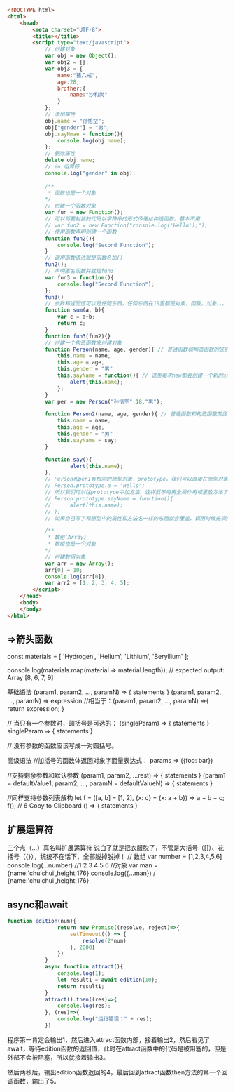 ```html
<!DOCTYPE html>
<html>
    <head>
        <meta charset="UTF-8">
        <title></title>
        <script type="text/javascript">
            // 创建对象
            var obj = new Object();
            var obj2 = {};
            var obj3 = {
                name:"猪八戒", 
                age:28,
                brother:{
                    name:"沙和尚"
                } 
            };
            // 添加属性
            obj.name = "孙悟空";
            obj["gender"] = "男";
            obj.sayNmae = function(){
                console.log(obj.name);
            };
            // 删除属性
            delete obj.name;
            // in 运算符
            console.log("gender" in obj);
            
            /**
             * 函数也是一个对象
            */
            // 创建一个函数对象
            var fun = new Function();
            // 可以将要封装的代码以字符串的形式传递给构造函数，基本不用
            // var fun2 = new Function("console.log('Hello');");
            // 使用函数声明创建一个函数
            function fun2(){
                console.log("Second Function");
            }
            // 调用函数语法就是函数名加()
            fun2();
            // 声明匿名函数并赋给fun3
            var fun3 = function(){
                console.log("Second Function");
            };
            fun3()
            // 参数和返回值可以是任何东西，任何东西在JS里都是对象，函数，对象。。。
            function sum(a, b){
                var c = a+b;
                return c;
            }
            function fun3(fun2){}
            // 创建一个构造函数来创建对象
            function Person(name, age, gender){ // 普通函数和构造函数的区别就是用不用new调用
                this.name = name, 
                this.age = age,
                this.gender = "男"
                this.sayName = function(){ // 这里每次new都会创建一个新的sayName方法，这是个问题，解决方法如下
                    alert(this.name);
                };
            }
            var per = new Person("孙悟空",18,"男");

            function Person2(name, age, gender){ // 普通函数和构造函数的区别就是用不用new调用
                this.name = name, 
                this.age = age,
                this.gender = "男"
                this.sayName = say;
            }

            function say(){
                    alert(this.name);
            };
            // Person和per1有相同的原型对象，prototype，我们可以直接在原型对象上加入属性，所有对象都能访问到原型上的属性和方法。
            // Person.prototype.a = "Hello"; 
            // 所以我们可以往prototype中加方法，这样就不用再全局作用域里放方法了，安全
            // Person.prototype.sayName = function(){
            //      alert(this.name);
            // };
            // 如果自己写了和原型中的属性和方法名一样的东西就会覆盖，调用时候先调用自身的，如果没有会去原型中找

            /**
             * 数组(Array)
             * 数组也是一个对象
            */
            // 创建数组对象
            var arr = new Array();
            arr[0] = 10;
            console.log(arr[0]);
            var arr2 = [1, 2, 3, 4, 5];
        </script>
    </head>
    <body>
    </body>
</html>
```
## =>箭头函数
const materials = [
  'Hydrogen',
  'Helium',
  'Lithium',
  'Beryllium'
];

console.log(materials.map(material => material.length));
// expected output: Array [8, 6, 7, 9]

基础语法
(param1, param2, …, paramN) => { statements }
(param1, param2, …, paramN) => expression
//相当于：(param1, param2, …, paramN) =>{ return expression; }

// 当只有一个参数时，圆括号是可选的：
(singleParam) => { statements }
singleParam => { statements }

// 没有参数的函数应该写成一对圆括号。

高级语法
//加括号的函数体返回对象字面量表达式：
params => ({foo: bar})

//支持剩余参数和默认参数
(param1, param2, ...rest) => { statements }
(param1 = defaultValue1, param2, …, paramN = defaultValueN) => {
statements }

//同样支持参数列表解构
let f = ([a, b] = [1, 2], {x: c} = {x: a + b}) => a + b + c;
f();  // 6
Copy to Clipboard
() => { statements }

## 扩展运算符
三个点（...）真名叫扩展运算符
说白了就是把衣服脱了，不管是大括号（[]）、花括号（{}），统统不在话下，全部脱掉脱掉！
// 数组
var number = [1,2,3,4,5,6]
console.log(...number) //1 2 3 4 5 6
//对象
var man = {name:'chuichui',height:176}
console.log({...man}) / {name:'chuichui',height:176}

## async和await
```javascript
function edition(num){
                return new Promise((resolve, reject)=>{
                    setTimeout(() => {
                        resolve(2*num)
                    }, 2000)
                })
            }
            async function attract(){
                console.log(1);
                let result1 = await edition(10);
                return result1;
            }
            attract().then((res)=>{
                console.log(res);
            }, (res)=>{
                console.log("运行错误：" + res);
            })
```
程序第一肯定会输出1，然后进入attract函数内部，接着输出2，然后看见了await，等待edition函数的返回值，此时在attract函数中的代码是被阻塞的，但是外部不会被阻塞，所以就接着输出3。

然后两秒后，输出edition函数返回的4，最后回到attract函数then方法的第一个回调函数，输出了5。
